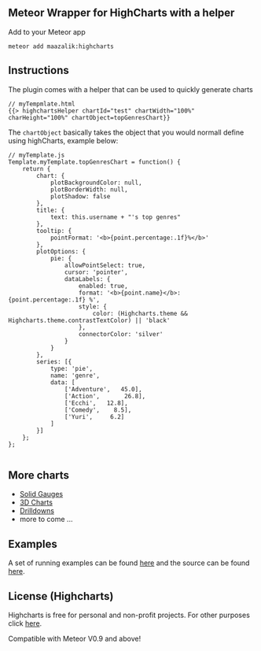 ## Meteor Wrapper for HighCharts with a helper

Add to your Meteor app

```
meteor add maazalik:highcharts
```

## Instructions

The plugin comes with a helper that can be used to quickly generate charts

```
// myTempmlate.html
{{> highchartsHelper chartId="test" chartWidth="100%" charHeight="100%" chartObject=topGenresChart}}
```

The `chartObject` basically takes the object that you would normall define using highCharts, example below:

```
// myTemplate.js
Template.myTemplate.topGenresChart = function() {
	return {
		chart: {
			plotBackgroundColor: null,
			plotBorderWidth: null,
			plotShadow: false
		},
		title: {
			text: this.username + "'s top genres"
		},
		tooltip: {
			pointFormat: '<b>{point.percentage:.1f}%</b>'
		},
		plotOptions: {
			pie: {
				allowPointSelect: true,
				cursor: 'pointer',
				dataLabels: {
					enabled: true,
					format: '<b>{point.name}</b>: {point.percentage:.1f} %',
					style: {
						color: (Highcharts.theme && Highcharts.theme.contrastTextColor) || 'black'
					},
					connectorColor: 'silver'
				}
			}
		},
		series: [{
			type: 'pie',
			name: 'genre',
			data: [
				['Adventure',   45.0],
				['Action',       26.8],
				['Ecchi',   12.8],
				['Comedy',    8.5],
				['Yuri',     6.2]
			]
		}]
	};
};


```

## More charts
- [Solid Gauges](https://github.com/MaazAli/highcharts-gauge)
- [3D Charts](https://github.com/MaazAli/highcharts-3d)
- [Drilldowns](https://github.com/ClarenceL/meteor-highcharts-drilldown)
- more to come ...

## Examples
A set of running examples can be found [here](http://highcharts-demo.meteor.com/) and the source can be found [here](https://github.com/jhuenges/highcharts-demo).

## License (Highcharts)

Highcharts is free for personal and non-profit projects. For other purposes click [here](http://shop.highsoft.com/highcharts.html).


Compatible with Meteor V0.9 and above!
